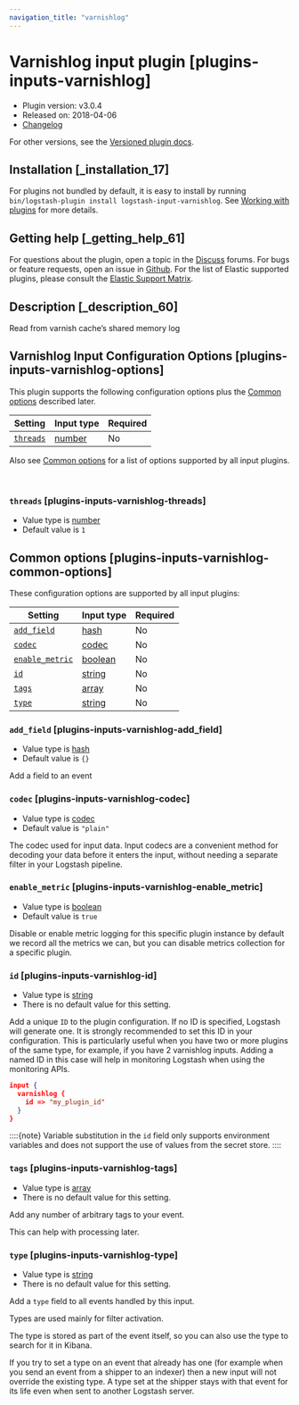 ```yaml
---
navigation_title: "varnishlog"
---
```


# Varnishlog input plugin [plugins-inputs-varnishlog]


* Plugin version: v3.0.4
* Released on: 2018-04-06
* [Changelog](https://github.com/logstash-plugins/logstash-input-varnishlog/blob/v3.0.4/CHANGELOG.md)

For other versions, see the [Versioned plugin docs](https://www.elastic.co/guide/en/logstash-versioned-plugins/current/input-varnishlog-index.md).

## Installation [_installation_17]

For plugins not bundled by default, it is easy to install by running `bin/logstash-plugin install logstash-input-varnishlog`. See [Working with plugins](https://www.elastic.co/guide/en/logstash/current/working-with-plugins.html) for more details.


## Getting help [_getting_help_61]

For questions about the plugin, open a topic in the [Discuss](http://discuss.elastic.co) forums. For bugs or feature requests, open an issue in [Github](https://github.com/logstash-plugins/logstash-input-varnishlog). For the list of Elastic supported plugins, please consult the [Elastic Support Matrix](https://www.elastic.co/support/matrix#logstash_plugins).


## Description [_description_60]

Read from varnish cache’s shared memory log


## Varnishlog Input Configuration Options [plugins-inputs-varnishlog-options]

This plugin supports the following configuration options plus the [Common options](plugins-inputs-varnishlog.md#plugins-inputs-varnishlog-common-options) described later.

| Setting | Input type | Required |
| --- | --- | --- |
| [`threads`](plugins-inputs-varnishlog.md#plugins-inputs-varnishlog-threads) | [number](introduction.md#number) | No |

Also see [Common options](plugins-inputs-varnishlog.md#plugins-inputs-varnishlog-common-options) for a list of options supported by all input plugins.

 

### `threads` [plugins-inputs-varnishlog-threads]

* Value type is [number](introduction.md#number)
* Default value is `1`



## Common options [plugins-inputs-varnishlog-common-options]

These configuration options are supported by all input plugins:

| Setting | Input type | Required |
| --- | --- | --- |
| [`add_field`](plugins-inputs-varnishlog.md#plugins-inputs-varnishlog-add_field) | [hash](https://www.elastic.co/guide/en/logstash/current/configuration-file-structure.html#hash) | No |
| [`codec`](plugins-inputs-varnishlog.md#plugins-inputs-varnishlog-codec) | [codec](https://www.elastic.co/guide/en/logstash/current/configuration-file-structure.html#codec) | No |
| [`enable_metric`](plugins-inputs-varnishlog.md#plugins-inputs-varnishlog-enable_metric) | [boolean](https://www.elastic.co/guide/en/logstash/current/configuration-file-structure.html#boolean) | No |
| [`id`](plugins-inputs-varnishlog.md#plugins-inputs-varnishlog-id) | [string](https://www.elastic.co/guide/en/logstash/current/configuration-file-structure.html#string) | No |
| [`tags`](plugins-inputs-varnishlog.md#plugins-inputs-varnishlog-tags) | [array](https://www.elastic.co/guide/en/logstash/current/configuration-file-structure.html#array) | No |
| [`type`](plugins-inputs-varnishlog.md#plugins-inputs-varnishlog-type) | [string](https://www.elastic.co/guide/en/logstash/current/configuration-file-structure.html#string) | No |

### `add_field` [plugins-inputs-varnishlog-add_field]

* Value type is [hash](https://www.elastic.co/guide/en/logstash/current/configuration-file-structure.html#hash)
* Default value is `{}`

Add a field to an event


### `codec` [plugins-inputs-varnishlog-codec]

* Value type is [codec](https://www.elastic.co/guide/en/logstash/current/configuration-file-structure.html#codec)
* Default value is `"plain"`

The codec used for input data. Input codecs are a convenient method for decoding your data before it enters the input, without needing a separate filter in your Logstash pipeline.


### `enable_metric` [plugins-inputs-varnishlog-enable_metric]

* Value type is [boolean](https://www.elastic.co/guide/en/logstash/current/configuration-file-structure.html#boolean)
* Default value is `true`

Disable or enable metric logging for this specific plugin instance by default we record all the metrics we can, but you can disable metrics collection for a specific plugin.


### `id` [plugins-inputs-varnishlog-id]

* Value type is [string](https://www.elastic.co/guide/en/logstash/current/configuration-file-structure.html#string)
* There is no default value for this setting.

Add a unique `ID` to the plugin configuration. If no ID is specified, Logstash will generate one. It is strongly recommended to set this ID in your configuration. This is particularly useful when you have two or more plugins of the same type, for example, if you have 2 varnishlog inputs. Adding a named ID in this case will help in monitoring Logstash when using the monitoring APIs.

```json
input {
  varnishlog {
    id => "my_plugin_id"
  }
}
```

::::{note} 
Variable substitution in the `id` field only supports environment variables and does not support the use of values from the secret store.
::::



### `tags` [plugins-inputs-varnishlog-tags]

* Value type is [array](https://www.elastic.co/guide/en/logstash/current/configuration-file-structure.html#array)
* There is no default value for this setting.

Add any number of arbitrary tags to your event.

This can help with processing later.


### `type` [plugins-inputs-varnishlog-type]

* Value type is [string](https://www.elastic.co/guide/en/logstash/current/configuration-file-structure.html#string)
* There is no default value for this setting.

Add a `type` field to all events handled by this input.

Types are used mainly for filter activation.

The type is stored as part of the event itself, so you can also use the type to search for it in Kibana.

If you try to set a type on an event that already has one (for example when you send an event from a shipper to an indexer) then a new input will not override the existing type. A type set at the shipper stays with that event for its life even when sent to another Logstash server.



